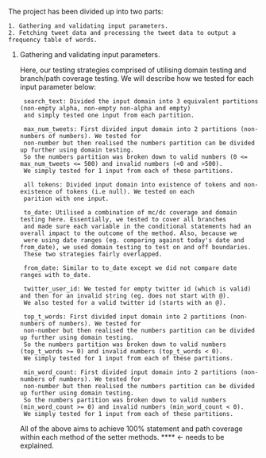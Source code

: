 The project has been divided up into two parts:

	1. Gathering and validating input parameters.
	2. Fetching tweet data and processing the tweet data to output a frequency table of words.

1. Gathering and validating input parameters.
	
	Here, our testing strategies comprised of utilising domain testing and
	branch/path coverage testing. We will describe how we tested for each input parameter below:

		search_text: Divided the input domain into 3 equivalent partitions (non-empty alpha, non-empty non-alpha and empty)
		and simply tested one input from each partition.

		max_num_tweets: First divided input domain into 2 partitions (non-numbers of numbers). We tested for
		non-number but then realised the numbers partition can be divided up further using domain testing.
		So the numbers partition was broken down to valid numbers (0 <= max_num_tweets <= 500) and invalid numbers (<0 and >500).
		We simply tested for 1 input from each of these partitions.

		all tokens: Divided input domain into existence of tokens and non-existence of tokens (i.e null). We tested on each 
		parition with one input.

		to_date: Utilised a combination of mc/dc coverage and domain testing here. Essentially, we tested to cover all branches
		and made sure each variable in the conditional statements had an overall impact to the outcome of the method. Also, because we 
		were using date ranges (eg. comparing against today's date and from_date), we used domain testing to test on and off boundaries.
		These two strategies fairly overlapped. 

		from_date: Similar to to_date except we did not compare date ranges with to_date.
		
		twitter_user_id: We tested for empty twitter id (which is valid) and then for an invalid string (eg. does not start with @).
		We also tested for a valid twitter id (starts with an @). 

		top_t_words: First divided input domain into 2 partitions (non-numbers of numbers). We tested for
		non-number but then realised the numbers partition can be divided up further using domain testing.
		So the numbers partition was broken down to valid numbers (top_t_words >= 0) and invalid numbers (top_t_words < 0).
		We simply tested for 1 input from each of these partitions.

		min_word_count: First divided input domain into 2 partitions (non-numbers of numbers). We tested for
		non-number but then realised the numbers partition can be divided up further using domain testing.
		So the numbers partition was broken down to valid numbers (min_word_count >= 0) and invalid numbers (min_word_count < 0).
		We simply tested for 1 input from each of these partitions.



	All of the above aims to achieve 100% statement and path coverage within each method of the setter methods. **** <- needs to be explained.
		